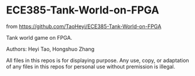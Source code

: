 # ECE385-Tank-World-on-FPGA
from https://github.com/TaoHeyi/ECE385-Tank-World-on-FPGA



Tank world game on FPGA. 

Authors: Heyi Tao, Hongshuo Zhang

All files in this repos is for displaying purpose. Any use, copy, or adaptation of any files in this repos for personal use without premission is illegal.
